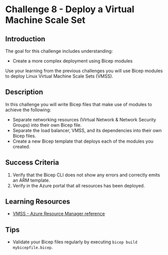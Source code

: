 # Challenge 8 - Deploy a Virtual Machine Scale Set

## Introduction

The goal for this challenge includes understanding:
- Create a more complex deployment using Bicep modules

Use your learning from the previous challenges you will use Bicep modules to deploy Linux Virtual Machine Scale Sets (VMSS).

## Description

In this challenge you will write Bicep files that make use of modules to achieve the following:

- Separate networking resources (Virtual Network & Network Security Groups) into their own Bicep file.
- Separate the load balancer, VMSS, and its dependencies into their own Bicep files.
- Create a new Bicep template that deploys each of the modules you created.

## Success Criteria

1. Verify that the Bicep CLI does not show any errors and correctly emits an ARM template.
1. Verify in the Azure portal that all resources has been deployed.

## Learning Resources

- [VMSS - Azure Resource Manager reference](https://docs.microsoft.com/en-us/azure/templates/microsoft.compute/virtualmachinescalesets?tabs=json)

## Tips

- Validate your Bicep files regularly by executing `bicep build mybicepfile.bicep`.

